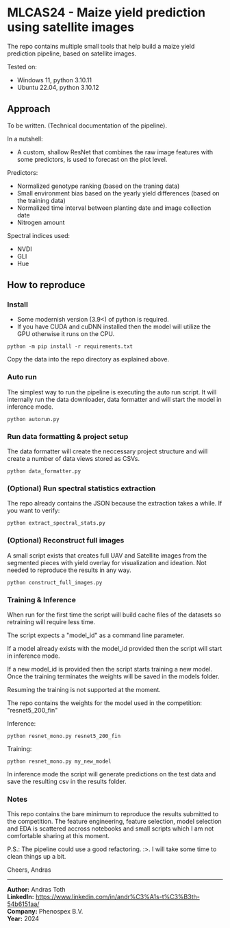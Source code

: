 # MLCAS24 - Maize yield prediction using satellite images

The repo contains multiple small tools that help build a maize yield prediction pipeline,
based on satellite images.

Tested on:
- Windows 11, python 3.10.11
- Ubuntu 22.04, python 3.10.12

## Approach

To be written. (Technical documentation of the pipeline).

In a nutshell: 
- A custom, shallow ResNet that combines the raw image features 
with some predictors, is used to forecast on the plot level.

Predictors:
- Normalized genotype ranking (based on the traning data)
- Small environment bias based on the yearly yield differences (based on the training data)
- Normalized time interval between planting date and image collection date
- Nitrogen amount

Spectral indices used:
- NVDI
- GLI
- Hue

## How to reproduce

### Install

- Some modernish version (3.9<) of python is required.
- If you have CUDA and cuDNN installed then the model will utilize the GPU otherwise it runs on the CPU.

```shell
python -m pip install -r requirements.txt
```

Copy the data into the repo directory as explained above.

### Auto run

The simplest way to run the pipeline is executing the auto run script. It will internally
run the data downloader, data formatter and will start the model in inference mode.

```shell
python autorun.py
```

### Run data formatting & project setup

The data formatter will create the neccessary project structure and will create
a number of data views stored as CSVs.

```shell
python data_formatter.py
```

### (Optional) Run spectral statistics extraction

The repo already contains the JSON because the extraction takes a while.
If you want to verify:
```shell
python extract_spectral_stats.py
```

### (Optional) Reconstruct full images

A small script exists that creates full UAV and Satellite images from the 
segmented pieces with yield overlay for visualization and ideation.
Not needed to reproduce the results in any way.
```shell
python construct_full_images.py
```

### Training & Inference

When run for the first time the script will build cache files of the 
datasets so retraining will require less time.

The script expects a "model_id" as a command line parameter.

If a model already exists with the model_id provided then the script will start in inference mode.

If a new model_id is provided then the script starts training a new model. Once the training terminates the weights will be saved in the models folder.

Resuming the training is not supported at the moment.

The repo contains the weights for the model used in the competition:
"resnet5_200_fin"

Inference:
```shell
python resnet_mono.py resnet5_200_fin
```
Training:
```shell
python resnet_mono.py my_new_model
```

In inference mode the script will generate predictions on the test data
and save the resulting csv in the results folder.

### Notes

This repo contains the bare minimum to reproduce the results submitted to the competition. The feature engineering, feature selection, model selection and EDA is scattered accross notebooks and small scripts which I am not comfortable sharing at this moment. 

P.S.: The pipeline could use a good refactoring. :>. I will take some time to clean things up a bit.

Cheers,
Andras

---

**Author:** Andras Toth<br>
**LinkedIn:** https://www.linkedin.com/in/andr%C3%A1s-t%C3%B3th-54b6151aa/<br>
**Company:** Phenospex B.V.<br>
**Year:** 2024
